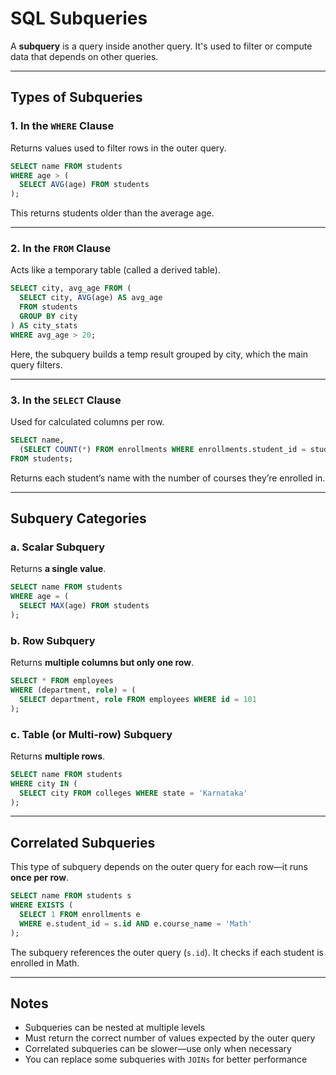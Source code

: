 # SQL Subqueries

A **subquery** is a query inside another query. It's used to filter or compute data that depends on other queries.

---

## Types of Subqueries

### 1. In the `WHERE` Clause

Returns values used to filter rows in the outer query.

```sql
SELECT name FROM students
WHERE age > (
  SELECT AVG(age) FROM students
);
````

This returns students older than the average age.

---

### 2. In the `FROM` Clause

Acts like a temporary table (called a derived table).

```sql
SELECT city, avg_age FROM (
  SELECT city, AVG(age) AS avg_age
  FROM students
  GROUP BY city
) AS city_stats
WHERE avg_age > 20;
```

Here, the subquery builds a temp result grouped by city, which the main query filters.

---

### 3. In the `SELECT` Clause

Used for calculated columns per row.

```sql
SELECT name,
  (SELECT COUNT(*) FROM enrollments WHERE enrollments.student_id = students.id) AS total_courses
FROM students;
```

Returns each student’s name with the number of courses they’re enrolled in.

---

## Subquery Categories

### a. Scalar Subquery

Returns **a single value**.

```sql
SELECT name FROM students
WHERE age = (
  SELECT MAX(age) FROM students
);
```

### b. Row Subquery

Returns **multiple columns but only one row**.

```sql
SELECT * FROM employees
WHERE (department, role) = (
  SELECT department, role FROM employees WHERE id = 101
);
```

### c. Table (or Multi-row) Subquery

Returns **multiple rows**.

```sql
SELECT name FROM students
WHERE city IN (
  SELECT city FROM colleges WHERE state = 'Karnataka'
);
```

---

## Correlated Subqueries

This type of subquery depends on the outer query for each row—it runs **once per row**.

```sql
SELECT name FROM students s
WHERE EXISTS (
  SELECT 1 FROM enrollments e
  WHERE e.student_id = s.id AND e.course_name = 'Math'
);
```

The subquery references the outer query (`s.id`). It checks if each student is enrolled in Math.

---

## Notes

* Subqueries can be nested at multiple levels
* Must return the correct number of values expected by the outer query
* Correlated subqueries can be slower—use only when necessary
* You can replace some subqueries with `JOINs` for better performance